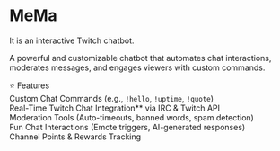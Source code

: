 # MeMa
It is an interactive Twitch chatbot.

A powerful and customizable chatbot that automates chat interactions, moderates messages, and engages viewers with custom commands.  

⭐ Features  
    Custom Chat Commands (e.g., `!hello`, `!uptime`, `!quote`)  
    Real-Time Twitch Chat Integration** via IRC & Twitch API  
    Moderation Tools (Auto-timeouts, banned words, spam detection)  
    Fun Chat Interactions (Emote triggers, AI-generated responses)  
    Channel Points & Rewards Tracking 


